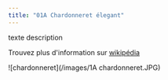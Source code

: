 ```yaml
---
title: "01A Chardonneret élegant"
---
```

texte description



Trouvez plus d'information sur [wikipédia](https://fr.wikipedia.org/wiki/Chardonneret_%C3%A9l%C3%A9gant)

![chardonneret](/images/1A chardonneret.JPG)
